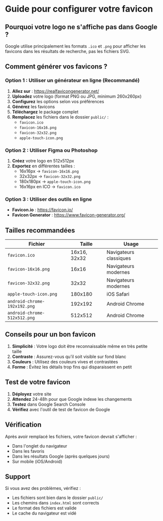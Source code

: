 # Guide pour configurer votre favicon

## Pourquoi votre logo ne s'affiche pas dans Google ?

Google utilise principalement les formats `.ico` et `.png` pour afficher les favicons dans les résultats de recherche, pas les fichiers SVG.

## Comment générer vos favicons ?

### Option 1 : Utiliser un générateur en ligne (Recommandé)

1. **Allez sur** : https://realfavicongenerator.net/
2. **Uploadez** votre logo (format PNG ou JPG, minimum 260x260px)
3. **Configurez** les options selon vos préférences
4. **Générez** les favicons
5. **Téléchargez** le package complet
6. **Remplacez** les fichiers dans le dossier `public/` :
   - `favicon.ico`
   - `favicon-16x16.png`
   - `favicon-32x32.png`
   - `apple-touch-icon.png`

### Option 2 : Utiliser Figma ou Photoshop

1. **Créez** votre logo en 512x512px
2. **Exportez** en différentes tailles :
   - 16x16px → `favicon-16x16.png`
   - 32x32px → `favicon-32x32.png`
   - 180x180px → `apple-touch-icon.png`
   - 16x16px en ICO → `favicon.ico`

### Option 3 : Utiliser des outils en ligne

- **Favicon.io** : https://favicon.io/
- **Favicon Generator** : https://www.favicon-generator.org/

## Tailles recommandées

| Fichier | Taille | Usage |
|---------|--------|-------|
| `favicon.ico` | 16x16, 32x32 | Navigateurs classiques |
| `favicon-16x16.png` | 16x16 | Navigateurs modernes |
| `favicon-32x32.png` | 32x32 | Navigateurs modernes |
| `apple-touch-icon.png` | 180x180 | iOS Safari |
| `android-chrome-192x192.png` | 192x192 | Android Chrome |
| `android-chrome-512x512.png` | 512x512 | Android Chrome |

## Conseils pour un bon favicon

1. **Simplicité** : Votre logo doit être reconnaissable même en très petite taille
2. **Contraste** : Assurez-vous qu'il soit visible sur fond blanc
3. **Couleurs** : Utilisez des couleurs vives et contrastées
4. **Forme** : Évitez les détails trop fins qui disparaissent en petit

## Test de votre favicon

1. **Déployez** votre site
2. **Attendez** 24-48h pour que Google indexe les changements
3. **Testez** dans Google Search Console
4. **Vérifiez** avec l'outil de test de favicon de Google

## Vérification

Après avoir remplacé les fichiers, votre favicon devrait s'afficher :
- Dans l'onglet du navigateur
- Dans les favoris
- Dans les résultats Google (après quelques jours)
- Sur mobile (iOS/Android)

## Support

Si vous avez des problèmes, vérifiez :
- Les fichiers sont bien dans le dossier `public/`
- Les chemins dans `index.html` sont corrects
- Le format des fichiers est valide
- Le cache du navigateur est vidé 